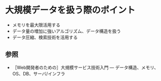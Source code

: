 # 大規模データを扱う際のポイント
- メモリを最大限活用する
- データ量の増加に強いアルゴリズム、データ構造を扱う
- データ圧縮、検索技術を活用する

## 参照
- ［Web開発者のための］大規模サービス技術入門 ― データ構造、メモリ、OS、DB、サーバ/インフラ
